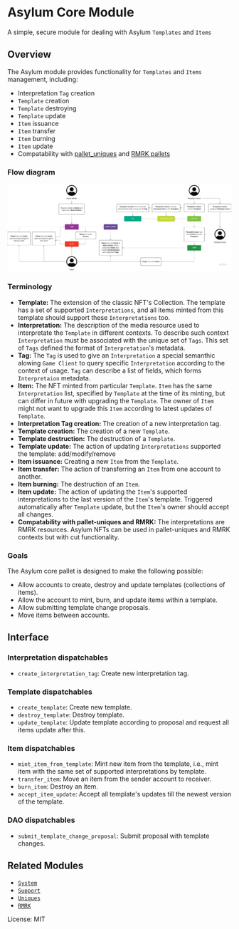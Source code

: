 # Asylum Core Module

A simple, secure module for dealing with Asylum `Templates` and `Items`

## Overview

The Asylum module provides functionality for `Templates` and `Items` management, including:

* Interpretation `Tag` creation
* `Template` creation
* `Template` destroying
* `Template` update
* `Item` issuance
* `Item` transfer
* `Item` burning
* `Item` update
* Compatability with [pallet_uniques](https://docs.rs/pallet-assets/latest/pallet_uniques/) and [RMRK pallets](https://rmrk-team.github.io/rmrk-substrate/#/pallets/rmrk-core)

### Flow diagram

![](/docs/img/asylum-flow-diagram.png)

### Terminology

* **Template:** The extension of the classic NFT's Collection. The template has a set of supported `Interpretations`, and all items minted from this template should support these `Interpretations` too.
* **Interpretation:** The description of the media resource used to interpretate the `Template` in different contexts. To describe such context `Interpretation` must be associated with the unique set of `Tags`. This set of `Tags` defined the format of `Interpretation`'s metadata.
* **Tag:** The `Tag` is used to give an `Interpretation` a special semanthic alowing `Game Client` to query specific `Interpretation` according to the context of usage. `Tag` can describe a list of fields, which forms `Interpretaion` metadata.
* **Item:** The NFT minted from particular `Template`. `Item` has the same `Interpretation` list, specified by `Template` at the time of its minting, but can differ in future with upgrading the `Template`. The owner of `Item` might not want to upgrade this `Item` according to latest updates of `Template`.
* **Interpretation Tag creation:** The creation of a new interpretation tag.
* **Template creation:** The creation of a new `Template`.
* **Template destruction:** The destruction of a `Template`.
* **Template update:** The action of updating `Interpretations` supported the template: add/modify/remove
* **Item issuance:** Creating a new `Item` from the `Template`.
* **Item transfer:** The action of transferring an `Item` from one account to another.
* **Item burning:** The destruction of an `Item`.
* **Item update:** The action of updating the `Item`'s supported interpretations to the last version of the `Item`'s template. Triggered automatically after `Template` update, but the `Item`'s owner should accept all changes.
* **Compatability with pallet-uniques and RMRK:** The interpretations are RMRK resources. Asylum NFTs can be used in pallet-uniques and RMRK contexts but with cut functionality.

### Goals

The Asylum core pallet is designed to make the following possible:

* Allow accounts to create, destroy and update templates (collections of items).
* Allow the account to mint, burn, and update items within a template.
* Allow submitting template change proposals.
* Move items between accounts.

## Interface

### Interpretation dispatchables
* `create_interpretation_tag`: Create new interpretation tag.

### Template dispatchables
* `create_template`: Create new template.
* `destroy_template`: Destroy template.
* `update_template`: Update template according to proposal and request all items update after this.

### Item dispatchables
* `mint_item_from_template`: Mint new item from the template, i.e., mint item with the same set of supported interpretations by template.
* `transfer_item`: Move an item from the sender account to receiver.
* `burn_item`: Destroy an item.
* `accept_item_update`: Accept all template's updates till the newest version of the template.

### DAO dispatchables
* `submit_template_change_proposal`: Submit proposal with template changes.

## Related Modules

* [`System`](https://docs.rs/frame-system/latest/frame_system/)
* [`Support`](https://docs.rs/frame-support/latest/frame_support/)
* [`Uniques`](https://docs.rs/pallet-assets/latest/pallet_uniques/)
* [`RMRK`](https://rmrk-team.github.io/rmrk-substrate/#/pallets/rmrk-core)

License: MIT
